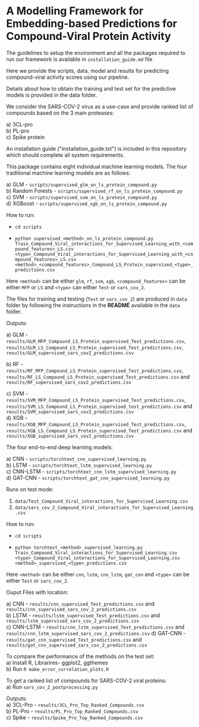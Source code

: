 # A Modelling Framework for Embedding-based Predictions for Compound-Viral Protein Activity

The guidelines to setup the environment and all the packages required to run our framework is available in `installation_guide.md` file

Here we provide the scripts, data, model and results for predicting compound-viral activity scores using our pipeline.

Details about how to obtain the training and test set for the predictive models is provided in the data folder.

We consider the SARS-COV-2 virus as a use-case and provide ranked list of compounds based on the 3 main proteases:

a) 3CL-pro  
b) PL-pro  
c) Spike protein  


An installation guide ("installation_guide.txt") is included in this repository which should complete all system requirements. 

This package contains eight individual machine learning models. The four traditional machine learning models are as follows:

a) GLM - `scripts/supervised_glm_on_ls_protein_compound.py`   
b) Random Forests - `scripts/supervised_rf_on_ls_protein_compound.py`  
c) SVM - `scripts/supervised_svm_on_ls_protein_compound.py`  
d) XGBoost - `scripts/supervised_xgb_on_ls_protein_compound.py`

How to run:

 * `cd scripts`

 * `python supervised_<method>_on_ls_protein_compound.py Train_Compound_Viral_interactions_for_Supervised_Learning_with_<compound_features>_LS.csv <type>_Compound_Viral_interactions_for_Supervised_Learning_with_<compound_features>_LS.csv <method>_<compound_features>_Compound_LS_Protein_supervised_<type>_predictions.csv`

Here `<method>` can be either `glm`, `rf`, `svm`, `xgb`, `<compound_features>` can be either `MFP` or `LS` and `<type>` can either `Test` or `sars_cov_2`.

The files for training and testing (`Test` or `sars_cov_2`) are produced in `data` folder by following the instructions in the **README** available in the `data` folder.

Outputs:  

a) GLM - `results/GLM_MFP_Compound_LS_Protein_supervised_Test_predictions.csv`, `results/GLM_LS_Compound_LS_Protein_supervised_Test_predictions.csv`, `results/GLM_supervised_sars_cov2_predictions.csv` 

b) RF - `results/RF_MFP_Compound_LS_Protein_supervised_Test_predictions.csv`, `results/RF_LS_Compound_LS_Protein_supervised_Test_predictions.csv` and `results/RF_supervised_sars_cov2_predictions.csv`  

c) SVM - `results/SVM_MFP_Compound_LS_Protein_supervised_Test_predictions.csv`, `results/SVM_LS_Compound_LS_Protein_supervised_test_predictions.csv` and `results/SVM_supervised_sars_cov2_predictions.csv`  
d) XGB - `results/XGB_MFP_Compound_LS_Protein_supervised_Test_predictions.csv`, `results/XGB_LS_Compound_LS_Protein_supervised_Test_predictions.csv` and `results/XGB_supervised_sars_cov2_predictions.csv`   


The four end-to-end deep learning models:  

a) CNN - `scripts/torchtext_cnn_supervised_learning.py`  
b) LSTM - `scripts/torchtext_lstm_supervised_learning.py`  
c) CNN-LSTM - `scripts/torchtext_cnn_lstm_supervised_learning.py`  
d) GAT-CNN  - `scripts/torchtext_gat_cnn_supervised_learning.py`

Runs on test mode:  
1. `data/Test_Compound_Viral_interactions_for_Supervised_Learning.csv`  
2. `data/sars_cov_2_Compound_Viral_interactions_for_Supervised_Learning.csv`

How to run:

 * `cd scripts`

 * `python torchtext_<method>_supervised_learning.py Train_Compound_Viral_interactions_for_Supervised_Learning.csv <type>_Compound_Viral_interactions_for_Supervised_Learning.csv <method>_supervised_<type>_predictions.csv`

Here `<method>` can be either `cnn`, `lstm`, `cnn_lstm`, `gat_cnn` and `<type>` can be either `Test` or  `sars_cov_2`.

Ouput Files with location:

a) CNN - `results/cnn_supervised_Test_predictions.csv` and `results/cnn_supervised_sars_cov_2_predictions.csv`  
b) LSTM - `results/lstm_supervised_Test_predictions.csv` and `results/lstm_supervised_sars_cov_2_predictions.csv`  
c) CNN-LSTM - `results/cnn_lstm_supervised_Test_predictions.csv` and `results/cnn_lstm_supervised_sars_cov_2_predictions.csv`
d) GAT-CNN - `results/gat_cnn_supervised_Test_predictions.csv` and `results/gat_cnn_supervised_sars_cov_2_predictions.csv`


To compare the performance of the methods on the test set:  
a) Install R, Librarires- ggplot2, ggthemes  
b) Run `R make_error_correlation_plots.R`  


To get a ranked list of compounds for SARS-COV-2 viral proteins:   
a) Run `sars_cov_2_postprocessing.py`

Outputs:  
a) 3CL-Pro - `results/3CL_Pro_Top_Ranked_Compounds.csv`  
b) PL-Pro - `results/PL_Pro_Top_Ranked_Compounds.csv`  
c) Spike  - `results/Spike_Pro_Top_Ranked_Compounds.csv`  
